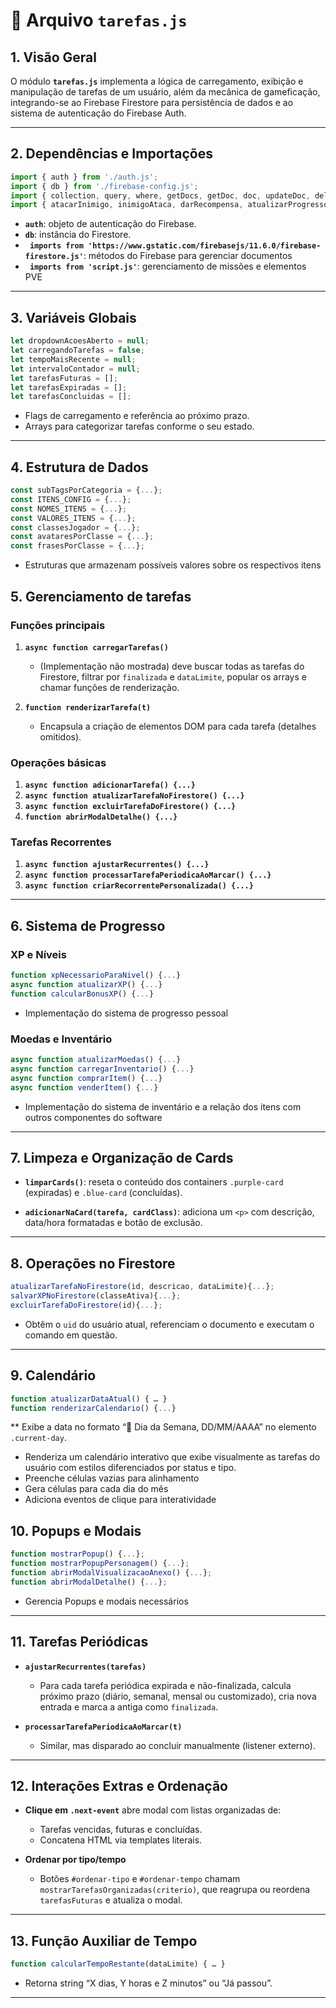# 📄 Arquivo `tarefas.js`

## 1. Visão Geral

O módulo **`tarefas.js`** implementa a lógica de carregamento, exibição e manipulação de tarefas de um usuário, além da mecânica de gameficação, integrando-se ao Firebase Firestore para persistência de dados e ao sistema de autenticação do Firebase Auth.

---

## 2. Dependências e Importações

```js
import { auth } from './auth.js';
import { db } from './firebase-config.js';
import { collection, query, where, getDocs, getDoc, doc, updateDoc, deleteDoc, Timestamp, addDoc, increment, arrayUnion, setDoc, serverTimestamp } from 'https://www.gstatic.com/firebasejs/11.6.0/firebase-firestore.js';
import { atacarInimigo, inimigoAtaca, darRecompensa, atualizarProgressoMissoes, mostrarMissoesDiarias } from './script.js';
```

* **`auth`**: objeto de autenticação do Firebase.
* **`db`**: instância do Firestore.
* **` imports from 'https://www.gstatic.com/firebasejs/11.6.0/firebase-firestore.js'`**: métodos do Firebase para gerenciar documentos
* **` imports from 'script.js'`**: gerenciamento de missões e elementos PVE

---

## 3. Variáveis Globais

```js
let dropdownAcoesAberto = null;
let carregandoTarefas = false;
let tempoMaisRecente = null;
let intervaloContador = null;
let tarefasFuturas = [];
let tarefasExpiradas = [];
let tarefasConcluidas = [];
```

* Flags de carregamento e referência ao próximo prazo.
* Arrays para categorizar tarefas conforme o seu estado.
---

## 4. Estrutura de Dados

```js
const subTagsPorCategoria = {...};
const ITENS_CONFIG = {...};
const NOMES_ITENS = {...};
const VALORES_ITENS = {...};
const classesJogador = {...};
const avataresPorClasse = {...};
const frasesPorClasse = {...};
```
* Estruturas que armazenam possíveis valores sobre os respectivos itens

## 5. Gerenciamento de tarefas

### Funções principais

1. **`async function carregarTarefas()`**

   * (Implementação não mostrada) deve buscar todas as tarefas do Firestore, filtrar por `finalizada` e `dataLimite`, popular os arrays e chamar funções de renderização.
2. **`function renderizarTarefa(t)`**

   * Encapsula a criação de elementos DOM para cada tarefa (detalhes omitidos).

### Operações básicas

1. **`async function adicionarTarefa() {...}`**
2. **`async function atualizarTarefaNoFirestore() {...}`**
3. **`async function excluirTarefaDoFirestore() {...}`**
4. **`function abrirModalDetalhe() {...}`**

### Tarefas Recorrentes
1. **`async function ajustarRecurrentes() {...}`**
2. **`async function processarTarefaPeriodicaAoMarcar() {...}`**
3. **`async function criarRecorrentePersonalizada() {...}`**
---

## 6. Sistema de Progresso
### XP e Níveis

```js
function xpNecessarioParaNivel() {...}
async function atualizarXP() {...}
function calcularBonusXP() {...}
```
* Implementação do sistema de progresso pessoal
### Moedas e Inventário

```js
async function atualizarMoedas() {...}
async function carregarInventario() {...}
async function comprarItem() {...}
async function venderItem() {...}
```
* Implementação do sistema de inventário e a relação dos itens com outros componentes do software
---

## 7. Limpeza e Organização de Cards

* **`limparCards()`**: reseta o conteúdo dos containers `.purple-card` (expiradas) e `.blue-card` (concluídas).

* **`adicionarNaCard(tarefa, cardClass)`**: adiciona um `<p>` com descrição, data/hora formatadas e botão de exclusão.

---

## 8. Operações no Firestore
```js
atualizarTarefaNoFirestore(id, descricao, dataLimite){...};
salvarXPNoFirestore(classeAtiva){...};
excluirTarefaDoFirestore(id){...};
```

  * Obtêm o `uid` do usuário atual, referenciam o documento e executam o comando em questão.

---

## 9. Calendário

```js
function atualizarDataAtual() { … }
function renderizarCalendario() {...}
```

** Exibe a data no formato “📅 Dia da Semana, DD/MM/AAAA” no elemento `.current-day`.
* Renderiza um calendário interativo que exibe visualmente as tarefas do usuário com estilos diferenciados por status e tipo.
* Preenche células vazias para alinhamento
* Gera células para cada dia do mês
* Adiciona eventos de clique para interatividade
 
## 10. Popups e Modais

```js
function mostrarPopup() {...};
function mostrarPopupPersonagem() {...};
function abrirModalVisualizacaoAnexo() {...};
function abrirModalDetalhe() {...};
```

* Gerencia Popups e modais necessários
---

## 11. Tarefas Periódicas

* **`ajustarRecurrentes(tarefas)`**

  * Para cada tarefa periódica expirada e não-finalizada, calcula próximo prazo (diário, semanal, mensal ou customizado), cria nova entrada e marca a antiga como `finalizada`.
* **`processarTarefaPeriodicaAoMarcar(t)`**

  * Similar, mas disparado ao concluir manualmente (listener externo).

---

## 12. Interações Extras e Ordenação

* **Clique em `.next-event`** abre modal com listas organizadas de:

  * Tarefas vencidas, futuras e concluídas.
  * Concatena HTML via templates literais.
* **Ordenar por tipo/tempo**

  * Botões `#ordenar-tipo` e `#ordenar-tempo` chamam `mostrarTarefasOrganizadas(criterio)`, que reagrupa ou reordena `tarefasFuturas` e atualiza o modal.

---

## 13. Função Auxiliar de Tempo

```js
function calcularTempoRestante(dataLimite) { … }
```

* Retorna string “X dias, Y horas e Z minutos” ou “Já passou”.


---

